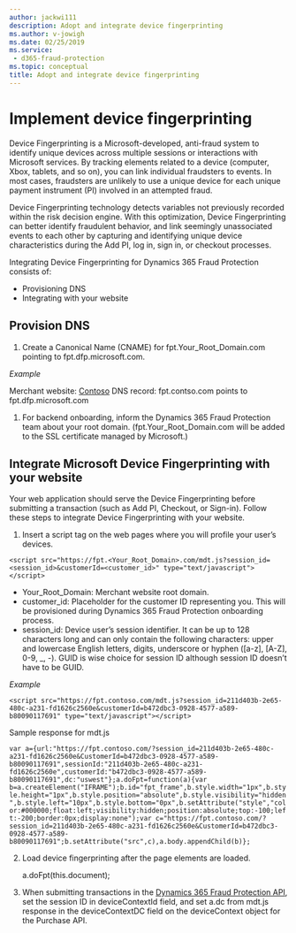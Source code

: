 ```yaml
---
author: jackwi111
description: Adopt and integrate device fingerprinting
ms.author: v-jowigh
ms.date: 02/25/2019
ms.service:
 - d365-fraud-protection
ms.topic: conceptual
title: Adopt and integrate device fingerprinting
---
```



# Implement device fingerprinting

Device Fingerprinting is a Microsoft-developed, anti-fraud system to identify unique devices across multiple sessions or interactions with Microsoft services. By tracking elements related to a device (computer, Xbox, tablets, and so on), you can link individual fraudsters to events. In most cases, fraudsters are unlikely to use a unique device for each unique payment instrument (PI) involved in an attempted fraud. 

Device Fingerprinting technology detects variables not previously recorded within the risk decision engine. With this optimization, Device Fingerprinting can better identify fraudulent behavior, and link seemingly unassociated events to each other by capturing and identifying unique device characteristics during the Add PI, log in, sign in, or checkout processes.

Integrating Device Fingerprinting for Dynamics 365 Fraud Protection consists of:

- Provisioning DNS
- Integrating with your website


## Provision DNS

1.	Create a Canonical Name (CNAME) for fpt.Your_Root_Domain.com pointing to fpt.dfp.microsoft.com.

*Example*

Merchant website: [Contoso](http://www.contso.com)
DNS record: fpt.contso.com points to fpt.dfp.microsoft.com

1.	For backend onboarding, inform the Dynamics 365 Fraud Protection team about your root domain. (fpt.Your_Root_Domain.com will be added to the SSL certificate managed by Microsoft.)

## Integrate Microsoft Device Fingerprinting with your website

Your web application should serve the Device Fingerprinting before submitting a transaction (such as Add PI, Checkout, or Sign-in). Follow these steps to integrate Device Fingerprinting with your website.

1.	Insert a script tag on the web pages where you will profile your user’s devices.

```<script src="https://fpt.<Your_Root_Domain>.com/mdt.js?session_id=<session_id>&customerId=<customer_id>" type="text/javascript"></script>```

- Your_Root_Domain: Merchant website root domain.
- customer_id: Placeholder for the customer ID representing you. This will be provisioned during Dynamics 365 Fraud Protection onboarding process.
- session_id: Device user’s session identifier. It can be up to 128 characters long and can only contain the following characters: upper and lowercase English letters, digits, underscore or hyphen ([a-z], [A-Z], 0-9, _, -). GUID is wise choice for session ID although session ID doesn’t have to be GUID.

*Example*

```<script src="https://fpt.contoso.com/mdt.js?session_id=211d403b-2e65-480c-a231-fd1626c2560e&customerId=b472dbc3-0928-4577-a589-b80090117691" type="text/javascript"></script>```

Sample response for mdt.js

```var a={url:"https://fpt.contoso.com/?session_id=211d403b-2e65-480c-a231-fd1626c2560e&CustomerId=b472dbc3-0928-4577-a589-b80090117691",sessionId:"211d403b-2e65-480c-a231-fd1626c2560e",customerId:"b472dbc3-0928-4577-a589-b80090117691",dc:"uswest"};a.doFpt=function(a){var b=a.createElement("IFRAME");b.id="fpt_frame",b.style.width="1px",b.style.height="1px",b.style.position="absolute",b.style.visibility="hidden",b.style.left="10px",b.style.bottom="0px",b.setAttribute("style","color:#000000;float:left;visibility:hidden;position:absolute;top:-100;left:-200;border:0px;display:none");var c="https://fpt.contoso.com/?session_id=211d403b-2e65-480c-a231-fd1626c2560e&CustomerId=b472dbc3-0928-4577-a589-b80090117691";b.setAttribute("src",c),a.body.appendChild(b)};```

2. Load device fingerprinting after the page elements are loaded.

    a.doFpt(this.document);

3. When submitting transactions in the [Dynamics 365 Fraud Protection API](https://apidocs.microsoft.com/services/), set the session ID in deviceContextId field, and set a.dc from mdt.js response in the deviceContextDC field on the deviceContext object for the Purchase API.

